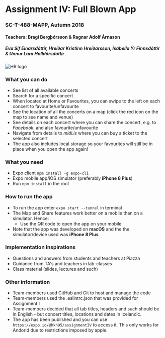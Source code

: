 # Assignment IV: Full Blown App

### SC-T-488-MAPP, Autumn 2018

#### Teachers: Bragi Bergþórsson & Ragnar Adolf Árnason

##### Eva Sif Einarsdóttir, Hreiðar Kristinn Hreiðarsson, Ísabella Ýr Finnsdóttir & Unnur Lára Halldórsdóttir

![HR logo](http://www.ru.is/media/HR_logo_vinstri_transparent.png)

### What you can do

- See list of all available concerts
- Search for a specific concert
- When located at Home or Favourites, you can swipe to the left on each concert to favourite/unfavourite
- See the location of all the concerts on a map (click the red icon on the map to see name and venue)
- See details on each concert where you can share the concert, e.g. to _Facebook_, and also favourite/unfavourite
- Navigate from details to _midi.is_ where you can buy a ticket to the selected concert
- The app also includes local storage so your favourites will still be in place when you open the app again!

### What you need

- Expo client `npm install -g expo-cli`
- Expo mobile app/iOS simulator (preferably **iPhone 8 Plus**)
- Run `npm install` in the root

### How to run the app

- To run the app enter `expo start --tunnel` in terminal
- The Map and Share features work better on a mobile than on a simulator. Hence:
  - Use the QR code to open the app on your mobile
- Note that the app was developed on **macOS** and the the simulator/device used was **iPhone 8 Plus**

### Implementation inspirations

- Questions and answers from students and teachers at Piazza
- Guidance from TA's and teachers in lab-classes
- Class material (slides, lectures and such)

### Other information

- Team-members used GitHub and Git to host and manage the code
- Team-members used the .eslintrc.json that was provided for Assignment I
- Team-members decided that all tab titles, headers and such should be in English - but concert titles, locations and dates in Icelandic.
- The app has been published and you can use `https://expo.io/@hkh95/assignmentIV` to access it. This only works for Andorid due to restrictions imposed by apple.
